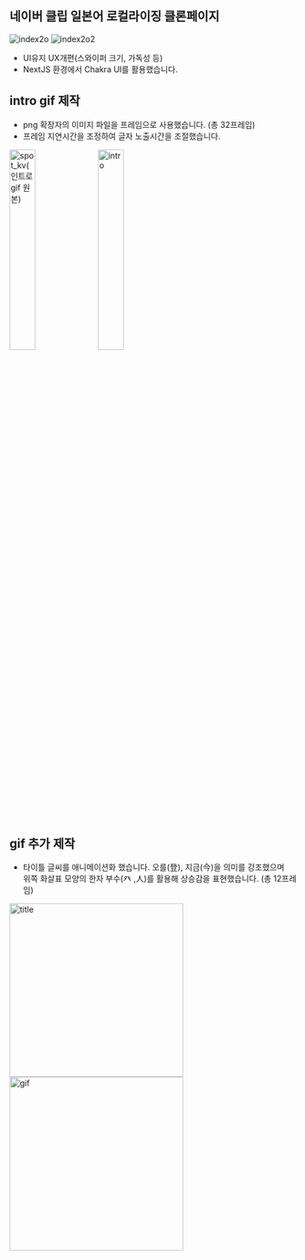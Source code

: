 ## 네이버 클립 일본어 로컬라이징 클론페이지
![index2o](https://github.com/user-attachments/assets/5f2181e6-c05e-4cd0-bced-78244c881481)
![index2o2](https://github.com/user-attachments/assets/d7902128-519b-4328-b8f5-cb1c1067ec77)
- UI유지 UX개편(스와이퍼 크기, 가독성 등)
- NextJS 환경에서 Chakra UI를 활용했습니다.

## intro gif 제작
- png 확장자의 이미지 파일을 프레임으로 사용했습니다. (총 32프레임)
- 프레임 지연시간을 조정하여 글자 노출시간을 조절했습니다.
<p align="left">
  <img src="https://github.com/user-attachments/assets/c59b3fac-b5ee-494f-8466-b87300df5502" alt="spot_kv(인트로gif 원본)" width="30%">
  <img src="https://github.com/user-attachments/assets/dca85651-f16f-460c-b3a5-7335a8e58606" alt="intro" width="30%">
</p>

## gif 추가 제작
- 타이틀 글씨를 애니메이션화 했습니다. 오를(登), 지금(今)을 의미를 강조했으며 <br/>위쪽 화살표 모양의 한자 부수(癶 ,人)를 활용해 상승감을 표현했습니다. (총 12프레임)
<p align="left">
  <img src="https://github.com/user-attachments/assets/ef79a37e-182a-4fc1-b218-04f51a378170" alt="title" width="304">
  <img src="https://github.com/user-attachments/assets/4ef9c1bc-e9c9-4240-b3ec-5ab72466d1e4" alt="gif" width="304">
</p>
